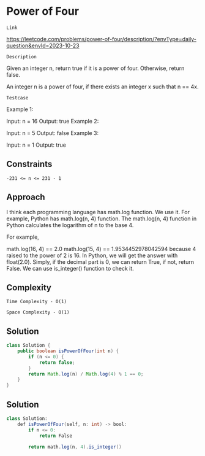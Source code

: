# Power of Four
 
`Link`

https://leetcode.com/problems/power-of-four/description/?envType=daily-question&envId=2023-10-23

`Description`

Given an integer n, return true if it is a power of four. Otherwise, return false.

An integer n is a power of four, if there exists an integer x such that n == 4x.

 

`Testcase`

Example 1:

Input: n = 16
Output: true
Example 2:

Input: n = 5
Output: false
Example 3:

Input: n = 1
Output: true

## Constraints

`-231 <= n <= 231 - 1`
 

## Approach

I think each programming language has math.log function. We use it. For example, Python has math.log(n, 4) function. The math.log(n, 4) function in Python calculates the logarithm of n to the base 4.

For example,

math.log(16, 4) == 2.0
math.log(15, 4) == 1.9534452978042594
because 4 raised to the power of 2 is 16. In Python, we will get the answer with float(2.0). Simply, if the decimal part is 0, we can return True, if not, return False. We can use is_integer() function to check it.

## Complexity

`Time Complexity - O(1)`

`Space Complexity - O(1)`

## Solution

```java
class Solution {
    public boolean isPowerOfFour(int n) {
        if (n <= 0) {
            return false;
        }
        return Math.log(n) / Math.log(4) % 1 == 0;        
    }
}

```
## Solution

```java
class Solution:
    def isPowerOfFour(self, n: int) -> bool:
        if n <= 0:
            return False
            
        return math.log(n, 4).is_integer()

```